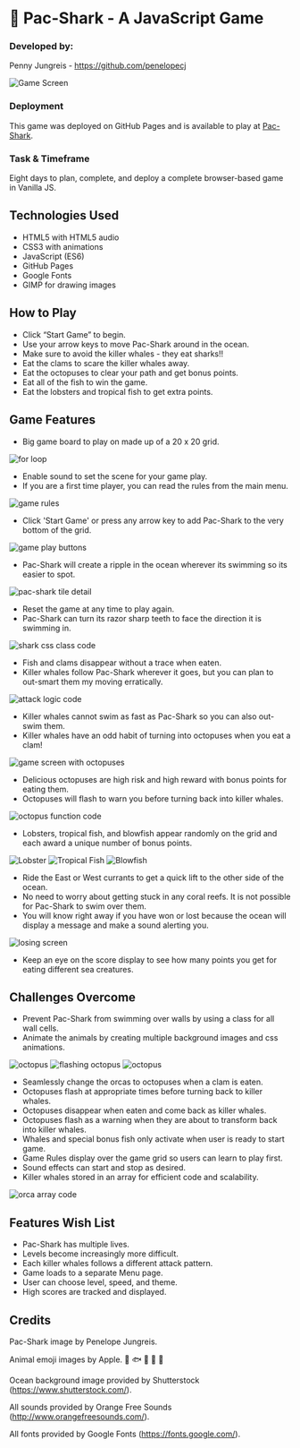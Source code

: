 # 🦈 Pac-Shark - A JavaScript Game
### Developed by:
Penny Jungreis - https://github.com/penelopecj

![Game Screen](./images/Screenshot%202021-02-09%20at%2017.04.00.png)
### Deployment
This game was deployed on GitHub Pages and is available to play at [Pac-Shark](https://penelopecj.github.io/pac-shark/).

### Task & Timeframe
Eight days to plan, complete, and deploy a complete browser-based game in Vanilla JS. 

## Technologies Used
* HTML5 with HTML5 audio
* CSS3 with animations
* JavaScript (ES6)
* GitHub Pages
* Google Fonts
* GIMP for drawing images

## How to Play
* Click “Start Game” to begin.
* Use your arrow keys to move Pac-Shark around in the ocean.
* Make sure to avoid the killer whales - they eat sharks!!
* Eat the clams to scare the killer whales away.
* Eat the octopuses to clear your path and get bonus points.
* Eat all of the fish to win the game.
* Eat the lobsters and tropical fish to get extra points.  

## Game Features
* Big game board to play on made up of a 20 x 20 grid.

![for loop](./images/Screenshot%202021-02-09%20at%2017.43.39.png)
* Enable sound to set the scene for your game play.
* If you are a first time player, you can read the rules from the main menu.

![game rules](./images/Screenshot%202021-02-09%20at%2017.24.31.png)
* Click 'Start Game' or press any arrow key to add Pac-Shark to the very bottom of the grid.

![game play buttons](./images/Screenshot%202021-02-09%20at%2017.04.00%20copy.png)
* Pac-Shark will create a ripple in the ocean wherever its swimming so its easier to spot.

![pac-shark tile detail](./images/Screenshot%202021-02-09%20at%2017.29.28.png)
* Reset the game at any time to play again.
* Pac-Shark can turn its razor sharp teeth to face the direction it is swimming in.

![shark css class code](./images/Screenshot%202021-02-09%20at%2017.31.03.png)
* Fish and clams disappear without a trace when eaten.
* Killer whales follow Pac-Shark wherever it goes, but you can plan to out-smart them my moving erratically.

![attack logic code](./images/Screenshot%202021-02-09%20at%2017.33.48.png)
* Killer whales cannot swim as fast as Pac-Shark so you can also out-swim them.
* Killer whales have an odd habit of turning into octopuses when you eat a clam!

![game screen with octopuses](./images/Screenshot%202021-02-09%20at%2017.06.00.png)
* Delicious octopuses are high risk and high reward with bonus points for eating them.
* Octopuses will flash to warn you before turning back into killer whales.

![octopus function code](./images/Screenshot%202021-02-09%20at%2017.35.30.png)
* Lobsters, tropical fish, and blowfish appear randomly on the grid and each award a unique number of bonus points.

![Lobster](./images/lobster.png)
![Tropical Fish](./images/tropical.png)
![Blowfish](./images/blowfish.png)
* Ride the East or West currants to get a quick lift to the other side of the ocean.
* No need to worry about getting stuck in any coral reefs. It is not possible for Pac-Shark to swim over them.
* You will know right away if you have won or lost because the ocean will display a message and make a sound alerting you.

![losing screen](./images/Screenshot%202021-02-09%20at%2017.04.27.png)
* Keep an eye on the score display to see how many points you get for eating different sea creatures.

## Challenges Overcome
* Prevent Pac-Shark from swimming over walls by using a class for all wall cells.
* Animate the animals by creating multiple background images and css animations.

![octopus](./images/octopus.png)
![flashing octopus](./images/octopus-flash.png)
![octopus](./images/octopus-swag.png)
* Seamlessly change the orcas to octopuses when a clam is eaten.
* Octopuses flash at appropriate times before turning back to killer whales.
* Octopuses disappear when eaten and come back as killer whales.
* Octopuses flash as a warning when they are about to transform back into killer whales.
* Whales and special bonus fish only activate when user is ready to start game.
* Game Rules display over the game grid so users can learn to play first.
* Sound effects can start and stop as desired.
* Killer whales stored in an array for efficient code and scalability.

![orca array code](./images/Screenshot%202021-02-09%20at%2017.41.33.png)

## Features Wish List
* Pac-Shark has multiple lives.
* Levels become increasingly more difficult.
* Each killer whales follows a different attack pattern.
* Game loads to a separate Menu page.
* User can choose level, speed, and theme.
* High scores are tracked and displayed.

## Credits
Pac-Shark image by Penelope Jungreis.

Animal emoji images by Apple. 🐙 🐟 🐡 🦞 🐠

Ocean background image provided by Shutterstock (https://www.shutterstock.com/).

All sounds provided by Orange Free Sounds (http://www.orangefreesounds.com/).

All fonts provided by Google Fonts (https://fonts.google.com/).


